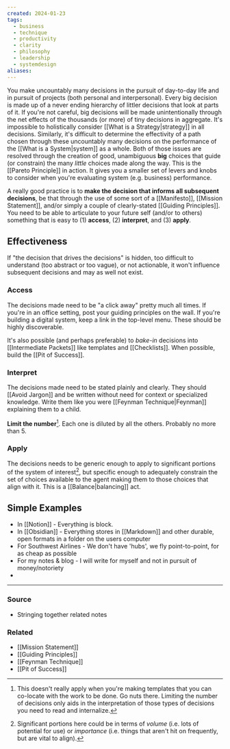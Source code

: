 ```yaml
---
created: 2024-01-23
tags:
  - business
  - technique
  - productivity
  - clarity
  - philosophy
  - leadership
  - systemdesign
aliases:
---
```

You make uncountably many decisions in the pursuit of day-to-day life and in pursuit of projects (both personal and interpersonal). Every big decision is made up of a never ending hierarchy of littler decisions that look at parts of it. If you're not careful, big decisions will be made unintentionally through the net effects of the thousands (or more) of tiny decisions in aggregate. It's impossible to holistically consider [[What is a Strategy|strategy]] in all decisions. Similarly, it's difficult to determine the effectivity of a path chosen through these uncountably many decisions on the performance of the [[What is a System|system]] as a whole. Both of those issues are resolved through the creation of good, unambiguous **big** choices that guide (or constrain) the many *little* choices made along the way. This is the [[Pareto Principle]] in action. It gives you a smaller set of levers and knobs to consider when you're evaluating system (e.g. business) performance.

A really good practice is to **make the decision that informs all subsequent decisions**, be that through the use of some sort of a [[Manifesto]], [[Mission Statement]], and/or simply a couple of clearly-stated [[Guiding Principles]]. You need to be able to articulate to your future self (and/or to others) something that is easy to (1) **access**, (2) **interpret**, and (3) **apply**.

## Effectiveness 
If "the decision that drives the decisions" is hidden, too difficult to understand (too abstract or too vague), or not actionable, it won't influence subsequent decisions and may as well not exist. 

### Access
The decisions made need to be "a click away" pretty much all times. If you're in an office setting, post your guiding principles on the wall. If you're building a digital system, keep a link in the top-level menu. These should be highly discoverable.

It's also possible (and perhaps preferable) to *bake-in* decisions into [[Intermediate Packets]] like templates and [[Checklists]]. When possible, build the [[Pit of Success]].

### Interpret
The decisions made need to be stated plainly and clearly. They should [[Avoid Jargon]] and be written without need for context or specialized knowledge. Write them like you were [[Feynman Technique|Feynman]] explaining them to a child.

**Limit the number**[^2].  Each one is diluted by all the others. Probably no more than 5. 

[^2]: This doesn't really apply when you're making templates that you can co-locate with the work to be done. Go nuts there. Limiting the number of decisions only aids in the interpretation of those types of decisions you need to read and internalize.

### Apply
The decisions needs to be generic enough to apply to significant portions of the system of interest[^1], but specific enough to adequately constrain the set of choices available to the agent making them to those choices that align with it. This is a [[Balance|balancing]] act.

[^1]: Significant portions here could be in terms of *volume* (i.e. lots of potential for use) or *importance* (i.e. things that aren't hit on frequently, but are vital to align).

## Simple Examples
- In [[Notion]] - Everything is block.
- In [[Obsidian]] - Everything stores in [[Markdown]] and other durable, open formats in a folder on the users computer
- For Southwest Airlines - We don't have 'hubs', we fly point-to-point, for as cheap as possible
- For my notes & blog - I will write for myself and not in pursuit of money/notoriety
- 

---
### Source
- Stringing together related notes

### Related
- [[Mission Statement]]
- [[Guiding Principles]]
- [[Feynman Technique]]
- [[Pit of Success]]